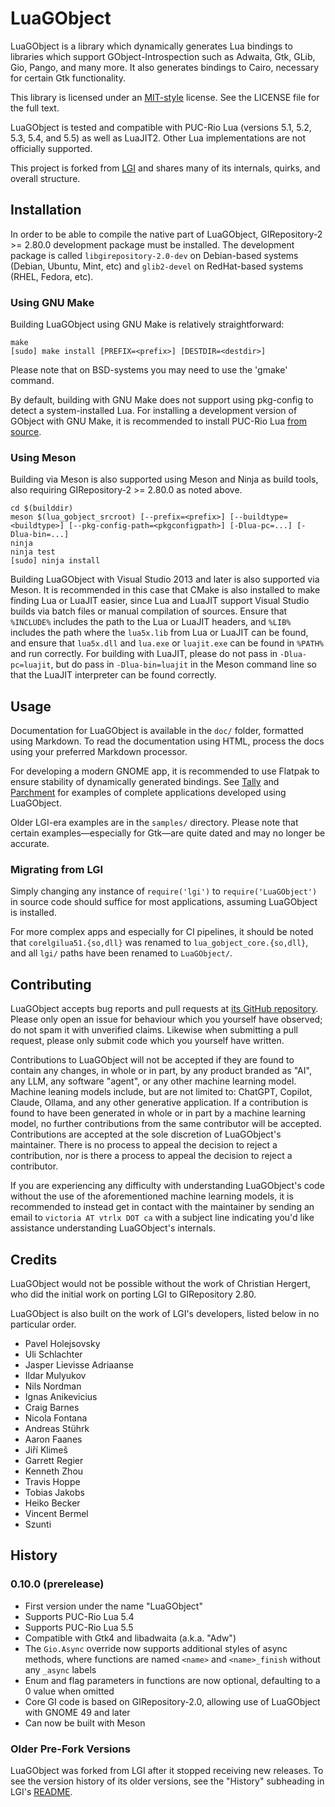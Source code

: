 # LuaGObject

LuaGObject is a library which dynamically generates Lua bindings to libraries
which support GObject-Introspection such as Adwaita, Gtk, GLib, Gio, Pango, and
many more. It also generates bindings to Cairo, necessary for certain Gtk
functionality.

This library is licensed under an
[MIT-style](http://www.opensource.org/licenses/mit-license.php)
license. See the LICENSE file for the full text.

LuaGObject is tested and compatible with PUC-Rio Lua (versions 5.1, 5.2, 5.3,
5.4, and 5.5) as well as LuaJIT2. Other Lua implementations are not officially
supported.

This project is forked from [LGI](http://github.com/lgi-devs/lgi) and shares
many of its internals, quirks, and overall structure.

## Installation

In order to be able to compile the native part of LuaGObject,
GIRepository-2 >= 2.80.0 development package must be installed. The development
package is called `libgirepository-2.0-dev` on Debian-based systems (Debian,
Ubuntu, Mint, etc) and `glib2-devel` on RedHat-based systems (RHEL, Fedora,
etc).

### Using GNU Make

Building LuaGObject using GNU Make is relatively straightforward:

    make
    [sudo] make install [PREFIX=<prefix>] [DESTDIR=<destdir>]

Please note that on BSD-systems you may need to use the 'gmake' command.

By default, building with GNU Make does not support using pkg-config to detect
a system-installed Lua. For installing a development version of GObject with GNU
Make, it is recommended to install PUC-Rio Lua
[from source](https://www.lua.org/download.html).

### Using Meson

Building via Meson is also supported using Meson and Ninja as build tools,
also requiring GIRepository-2 >= 2.80.0 as noted above.

    cd $(builddir)
    meson $(lua_gobject_srcroot) [--prefix=<prefix>] [--buildtype=<buildtype>] [--pkg-config-path=<pkgconfigpath>] [-Dlua-pc=...] [-Dlua-bin=...]
    ninja
    ninja test
    [sudo] ninja install

Building LuaGObject with Visual Studio 2013 and later is also supported via
Meson. It is recommended in this case that CMake is also installed to
make finding Lua or LuaJIT easier, since Lua and LuaJIT support Visual
Studio builds via batch files or manual compilation of sources. Ensure
that `%INCLUDE%` includes the path to the Lua or LuaJIT headers, and
`%LIB%` includes the path where the `lua5x.lib` from Lua or LuaJIT can be
found, and ensure that `lua5x.dll` and `lua.exe` or `luajit.exe` can be
found in `%PATH%` and run correctly. For building with LuaJIT, please do
not pass in `-Dlua-pc=luajit`, but do pass in `-Dlua-bin=luajit` in the
Meson command line so that the LuaJIT interpreter can be found correctly.

## Usage

Documentation for LuaGObject is available in the `doc/` folder, formatted using
Markdown. To read the documentation using HTML, process the docs using your
preferred Markdown processor.

For developing a modern GNOME app, it is recommended to use Flatpak to ensure
stability of dynamically generated bindings. See
[Tally](https://github.com/vtrlx/tally) and
[Parchment](https://github.com/vtrlx/parchment) for examples of complete
applications developed using LuaGObject.

Older LGI-era examples are in the `samples/` directory. Please note that certain
examples—especially for Gtk—are quite dated and may no longer be accurate.

### Migrating from LGI

Simply changing any instance of `require('lgi')` to `require('LuaGObject')` in
source code should suffice for most applications, assuming LuaGObject is
installed.

For more complex apps and especially for CI pipelines, it should be noted that
`corelgilua51.{so,dll}` was renamed to `lua_gobject_core.{so,dll}`, and all
`lgi/` paths have been renamed to `LuaGObject/`.

## Contributing

LuaGObject accepts bug reports and pull requests at
[its GitHub repository](https://github.com/vtrlx/LuaGObject). Please only open
an issue for behaviour which you yourself have observed; do not spam it with
unverified claims. Likewise when submitting a pull request, please only submit
code which you yourself have written.

Contributions to LuaGObject will not be accepted if they are found to contain
any changes, in whole or in part, by any product branded as "AI", any LLM, any
software "agent", or any other machine learning model. Machine leaning models
include, but are not limited to: ChatGPT, Copilot, Claude, Ollama, and any other
generative application. If a contribution is found to have been generated in
whole or in part by a machine learning model, no further contributions from the
same contributor will be accepted. Contributions are accepted at the sole
discretion of LuaGObject's maintainer. There is no process to appeal the
decision to reject a contribution, nor is there a process to appeal the decision
to reject a contributor.

If you are experiencing any difficulty with understanding LuaGObject's code
without the use of the aforementioned machine learning models, it is recommended
to instead get in contact with the maintainer by sending an email to
`victoria AT vtrlx DOT ca` with a subject line indicating you'd like assistance
understanding LuaGObject's internals.

## Credits

LuaGObject would not be possible without the work of Christian Hergert, who
did the initial work on porting LGI to GIRepository 2.80.

LuaGObject is also built on the work of LGI's developers, listed below in no
particular order.

- Pavel Holejsovsky
- Uli Schlachter
- Jasper Lievisse Adriaanse
- Ildar Mulyukov
- Nils Nordman
- Ignas Anikevicius
- Craig Barnes
- Nicola Fontana
- Andreas Stührk
- Aaron Faanes
- Jiří Klimeš
- Garrett Regier
- Kenneth Zhou
- Travis Hoppe
- Tobias Jakobs
- Heiko Becker
- Vincent Bermel
- Szunti

## History

### 0.10.0 (prerelease)

- First version under the name "LuaGObject"
- Supports PUC-Rio Lua 5.4
- Supports PUC-Rio Lua 5.5
- Compatible with Gtk4 and libadwaita (a.k.a. "Adw")
- The `Gio.Async` override now supports additional styles of async methods,
  where functions are named `<name>` and `<name>_finish` without any `_async`
  labels
- Enum and flag parameters in functions are now optional, defaulting to a 0
  value when omitted
- Core GI code is based on GIRepository-2.0, allowing use of LuaGObject with
  GNOME 49 and later
- Can now be built with Meson

### Older Pre-Fork Versions

LuaGObject was forked from LGI after it stopped receiving new releases. To see
the version history of its older versions, see the "History" subheading in LGI's
[README](http://github.com/lgi-devs/lgi#history).
